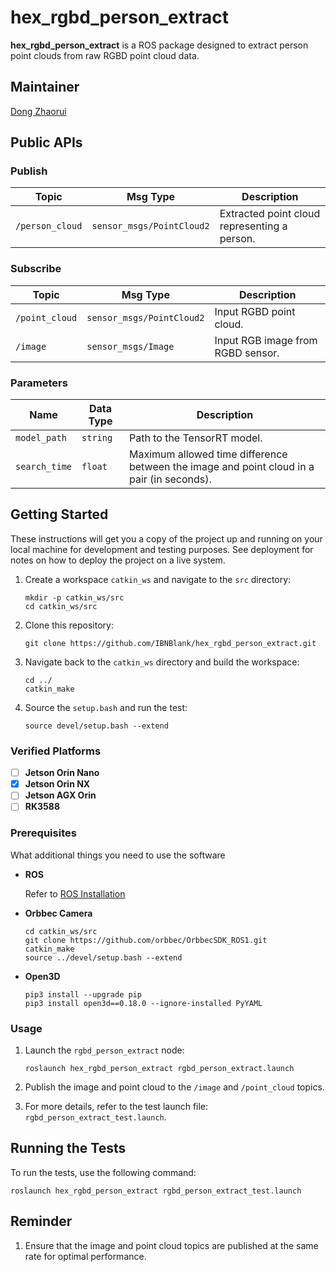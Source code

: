 # hex_rgbd_person_extract

**hex_rgbd_person_extract** is a ROS package designed to extract person point clouds from raw RGBD point cloud data.

## Maintainer

[Dong Zhaorui](mailto:847235539@qq.com)

## Public APIs

### Publish

| Topic           | Msg Type                  | Description                                  |
| --------------- | ------------------------- | -------------------------------------------- |
| `/person_cloud` | `sensor_msgs/PointCloud2` | Extracted point cloud representing a person. |

### Subscribe

| Topic          | Msg Type                  | Description                       |
| -------------- | ------------------------- | --------------------------------- |
| `/point_cloud` | `sensor_msgs/PointCloud2` | Input RGBD point cloud.           |
| `/image`       | `sensor_msgs/Image`       | Input RGB image from RGBD sensor. |

### Parameters

| Name          | Data Type | Description                                                                               |
| ------------- | --------- | ----------------------------------------------------------------------------------------- |
| `model_path`  | `string`  | Path to the TensorRT model.                                                               |
| `search_time` | `float`   | Maximum allowed time difference between the image and point cloud in a pair (in seconds). |

## Getting Started

These instructions will get you a copy of the project up and running on your local machine for development and testing purposes. See deployment for notes on how to deploy the project on a live system.

1. Create a workspace `catkin_ws` and navigate to the `src` directory:

   ```shell
   mkdir -p catkin_ws/src
   cd catkin_ws/src
   ```

2. Clone this repository:

   ```shell
   git clone https://github.com/IBNBlank/hex_rgbd_person_extract.git
   ```

3. Navigate back to the `catkin_ws` directory and build the workspace:

   ```shell
   cd ../
   catkin_make
   ```

4. Source the `setup.bash` and run the test:

   ```shell
   source devel/setup.bash --extend
   ```

### Verified Platforms

* [ ] **Jetson Orin Nano**
* [x] **Jetson Orin NX**
* [ ] **Jetson AGX Orin**
* [ ] **RK3588**

### Prerequisites

What additional things you need to use the software

* **ROS**

   Refer to [ROS Installation](http://wiki.ros.org/ROS/Installation)

* **Orbbec Camera**

   ```shell
   cd catkin_ws/src
   git clone https://github.com/orbbec/OrbbecSDK_ROS1.git
   catkin_make
   source ../devel/setup.bash --extend
   ```

* **Open3D**

   ```shell
   pip3 install --upgrade pip
   pip3 install open3d==0.18.0 --ignore-installed PyYAML
   ```

### Usage

1. Launch the `rgbd_person_extract` node:

   ```shell
   roslaunch hex_rgbd_person_extract rgbd_person_extract.launch
   ```

2. Publish the image and point cloud to the `/image` and `/point_cloud` topics.
3. For more details, refer to the test launch file: `rgbd_person_extract_test.launch`.

## Running the Tests

To run the tests, use the following command:

```shell
roslaunch hex_rgbd_person_extract rgbd_person_extract_test.launch
```

## Reminder

1. Ensure that the image and point cloud topics are published at the same rate for optimal performance.
